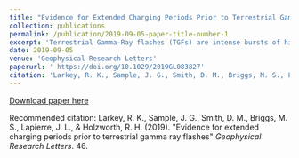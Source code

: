 ```yaml
---
title: "Evidence for Extended Charging Periods Prior to Terrestrial Gamma Ray Flashes"
collection: publications
permalink: /publication/2019-09-05-paper-title-number-1
excerpt: 'Terrestrial Gamma-Ray flashes (TGFs) are intense bursts of high energy radiation that are associated with some lightning flashes. We examined a sample of thunderstorms that produced these TGFs and compared the times between all different lightning flashes within those individual storms. We found that the time between the TGF-producing flash and the flash immediately prior to it was typically longer than normal, implying that the electric field had more time to charge up. Conversely, we found that the time between the TGF-producing flash and the flash immediately afterwards was typically about the same length as other flash intervals in the same storms, implying that the TGF returned the cloud to a "normal" state. We found that these results were highly unlikely to have occurred by chance.'
date: 2019-09-05
venue: 'Geophysical Research Letters'
paperurl: ' https://doi.org/10.1029/2019GL083827'
citation: 'Larkey, R. K., Sample, J. G., Smith, D. M., Briggs, M. S., Lapierre, J. L., & Holzworth, R. H. (2019). &quot;Evidence for extended charging periods prior to terrestrial gamma ray flashes&quot; <i>Geophysical Research Letters</i>. 46.'
---
```


[Download paper here](https://agupubs.onlinelibrary.wiley.com/doi/epdf/10.1029/2019GL083827)

Recommended citation: Larkey, R. K., Sample, J. G., Smith, D. M., Briggs, M. S., Lapierre, J. L., & Holzworth, R. H. (2019). &quot;Evidence for extended charging periods prior to terrestrial gamma ray flashes&quot; <i>Geophysical Research Letters</i>. 46.
